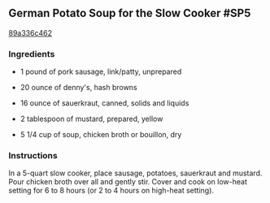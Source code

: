 ## German Potato Soup for the Slow Cooker #SP5

[89a336c462](http://www.food.com/recipe/german-potato-soup-for-the-slow-cooker-sp5-514770)

### Ingredients

 - 1 pound of pork sausage, link/patty, unprepared

 - 20 ounce of denny's, hash browns

 - 16 ounce of sauerkraut, canned, solids and liquids

 - 2 tablespoon of mustard, prepared, yellow

 - 5 1/4 cup of soup, chicken broth or bouillon, dry

### Instructions

In a 5-quart slow cooker, place sausage, potatoes, sauerkraut and mustard. Pour chicken broth over all and gently stir. Cover and cook on low-heat setting for 6 to 8 hours (or 2 to 4 hours on high-heat setting).